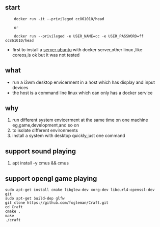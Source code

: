 ## start 
```
    docker run -it --privileged cc861010/head

    or

    docker run --privileged -e USER_NAME=cc -e USER_PASSWORD=ff cc861010/head
```
* first to install a [server ubuntu](https://help.ubuntu.com/community/Installation/MinimalCD) with docker server,other linux ,like coreos,is ok but it was not tested

## what 
* run a i3wm desktop envicerment in a host which has display and input devices 
* the host is a command line linux which can only has a docker service

## why
1. run different system envicerment at the same time on one machine eg,game,development,and so on
2. to isolate different environments
3. install a system with desktop quickly,just one command

## support sound playing
1. apt install -y cmus && cmus

## support opengl game playing
```
sudo apt-get install cmake libglew-dev xorg-dev libcurl4-openssl-dev git
sudo apt-get build-dep glfw
git clone https://github.com/fogleman/Craft.git
cd Craft
cmake .
make
./craft
```
